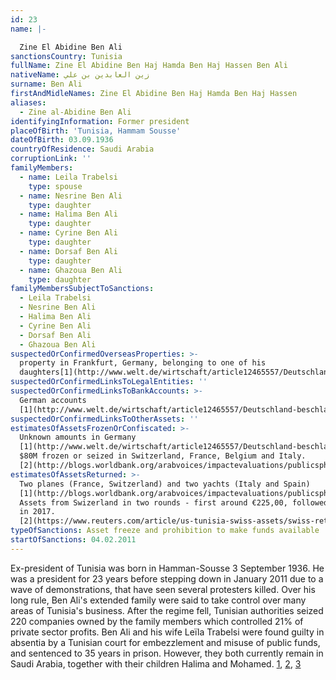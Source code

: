```yaml
---
id: 23
name: |-

  Zine El Abidine Ben Ali
sanctionsCountry: Tunisia
fullName: Zine El Abidine Ben Haj Hamda Ben Haj Hassen Ben Ali
nativeName: زين العابدين بن علي‎
surname: Ben Ali
firstAndMidleNames: Zine El Abidine Ben Haj Hamda Ben Haj Hassen
aliases:
  - Zine al-Abidine Ben Ali
identifyingInformation: Former president
placeOfBirth: 'Tunisia, Hammam Sousse'
dateOfBirth: 03.09.1936
countryOfResidence: Saudi Arabia
corruptionLink: ''
familyMembers:
  - name: Leila Trabelsi
    type: spouse
  - name: Nesrine Ben Ali
    type: daughter
  - name: Halima Ben Ali
    type: daughter
  - name: Cyrine Ben Ali
    type: daughter
  - name: Dorsaf Ben Ali
    type: daughter
  - name: Ghazoua Ben Ali
    type: daughter
familyMembersSubjectToSanctions:
  - Leila Trabelsi
  - Nesrine Ben Ali
  - Halima Ben Ali
  - Cyrine Ben Ali
  - Dorsaf Ben Ali
  - Ghazoua Ben Ali
suspectedOrConfirmedOverseasProperties: >-
  property in Frankfurt, Germany, belonging to one of his
  daughters[1](http://www.welt.de/wirtschaft/article12465557/Deutschland-beschlagnahmt-Vermoegen-des-Ben-Ali-Clans.html)
suspectedOrConfirmedLinksToLegalEntities: ''
suspectedOrConfirmedLinksToBankAccounts: >-
  German accounts
  [1](http://www.welt.de/wirtschaft/article12465557/Deutschland-beschlagnahmt-Vermoegen-des-Ben-Ali-Clans.html)
suspectedOrConfirmedLinksToOtherAssets: ''
estimatesOfAssetsFrozenOrConfiscated: >-
  Unknown amounts in Germany
  [1](http://www.welt.de/wirtschaft/article12465557/Deutschland-beschlagnahmt-Vermoegen-des-Ben-Ali-Clans.html),
  $80M frozen or seized in Switzerland, France, Belgium and Italy.
  [2](http://blogs.worldbank.org/arabvoices/impactevaluations/publicsphere/nasikiliza/endpovertyinsouthasia/health/voices/tracking-tunisias-stolen-assets-balance-sheet-three-years)
estimatesOfAssetsReturned: >-
  Two planes (France, Switzerland) and two yachts (Italy and Spain)
  [1](http://blogs.worldbank.org/arabvoices/impactevaluations/publicsphere/nasikiliza/endpovertyinsouthasia/health/voices/tracking-tunisias-stolen-assets-balance-sheet-three-years),
  Assets from Swizerland in two rounds - first around €225,00, followed by €3.5m
  in 2017.
  [2](https://www.reuters.com/article/us-tunisia-swiss-assets/swiss-return-funds-from-ben-ali-relative-to-tunisia-idUSKBN18M1RN)
typeOfSanctions: Asset freeze and prohibition to make funds available
startOfSanctions: 04.02.2011
---
```

Ex-president of Tunisia was born in Hamman-Sousse 3 September 1936. He was a 
president for 23 years before stepping down in January 2011 due to a wave of 
demonstrations, that have seen several protesters killed. Over his long rule, 
Ben Ali's extended family were said to take control over many areas of Tunisia's 
business. After the regime fell, Tunisian authorities seized 220 companies owned 
by the family members which controlled 21% of private sector profits. Ben Ali 
and his wife Leïla Trabelsi were found guilty in absentia by a Tunisian court 
for embezzlement and misuse of public funds, and sentenced to 35 years in 
prison. However, they both currently remain in Saudi Arabia, together with their 
children Halima and Mohamed. 
[1](https://www.bbc.co.uk/news/world-africa-12196679), 
[2](https://www.alaraby.co.uk/english/blog/2017/10/15/ex-tunisian-dictator-ben-ali-makes-public-appearance), 
[3](https://www.aljazeera.com/indepth/features/2014/03/revealing-tunisia-corruption-under-ben-ali-201432785825560542.html) 
